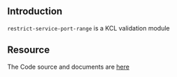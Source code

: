 ## Introduction

`restrict-service-port-range` is a KCL validation module

## Resource

The Code source and documents are [here](https://github.com/kcl-lang/modules/tree/main/restrict-service-port-range)
